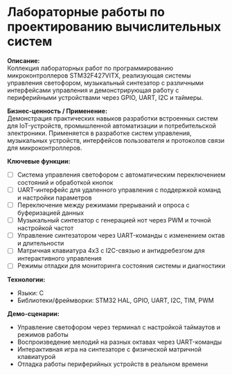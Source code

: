 # Лабораторные работы по проектированию вычислительных систем

**Описание:**  
Коллекция лабораторных работ по программированию микроконтроллеров STM32F427VITX, реализующая системы управления светофором, музыкальный синтезатор с различными интерфейсами управления и демонстрирующая работу с периферийными устройствами через GPIO, UART, I2C и таймеры.

**Бизнес-ценность / Применение:**  
Демонстрация практических навыков разработки встроенных систем для IoT-устройств, промышленной автоматизации и потребительской электроники. Применяется в разработке систем управления, музыкальных устройств, интерфейсов пользователя и протоколов связи для микроконтроллеров.

**Ключевые функции:**

- [ ] Система управления светофором с автоматическим переключением состояний и обработкой кнопок
- [ ] UART-интерфейс для удаленного управления с поддержкой команд и настройки параметров
- [ ] Переключение между режимами прерываний и опроса с буферизацией данных
- [ ] Музыкальный синтезатор с генерацией нот через PWM и точной настройкой частот
- [ ] Управление синтезатором через UART-команды с изменением октав и длительности
- [ ] Матричная клавиатура 4x3 с I2C-связью и антидребезгом для интерактивного управления
- [ ] Режимы отладки для мониторинга состояния системы и диагностики

**Технологии:**

- Языки: C
- Библиотеки/фреймворки: STM32 HAL, GPIO, UART, I2C, TIM, PWM

**Демо-сценарии:**

- Управление светофором через терминал с настройкой таймаутов и режимов работы
- Воспроизведение мелодий на разных октавах через UART-команды
- Интерактивная игра на синтезаторе с физической матричной клавиатурой
- Отладка работы периферийных устройств в реальном времени
